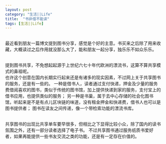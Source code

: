 ```yaml
---
layout: post
category: "生活||Life"
title:  "书非借不能读"
tags: [生活||Life]
---
```

        
最近看到朋友一篇博文提到图书分享，感觉是个好的主意。书买来之后除了用来收藏，大概读过之后作用就没那么大了，能和朋友一起分享，独乐乐不如众乐乐。<BR> 

提到图书共享，不免想起起源于上世纪六七十年代欧洲的漂流书，这算不算共享模式的鼻祖呢。    
也许这个创意在国内长期实行起来还是有诸多的现实因素，不过网上关于共享图书的服务，还是有一些的。
一种是借书人，读者通过支付快递，押金及少量的服务费借阅喜欢的图书，类似于传统的图书馆，加上提供快递到家的服务，支付宝上的借书应用，也提供类似的服务；
另一种是书巢，属于去中心存储的社会化图书馆，听起来是不是有点儿区块链的味道，没有租金押金和快递费，借书人也可以是图书提供者；
图书在读友之间传递，像一个带检索功能的漂流书库。<BR> 

共享图书的出现比共享单车要早很多，但相比之下显得比较小众，除了国内的读书氛围之外，还有一部分读者选择了电子书。
不过共享图书通过服务纸质书爱好者，如果再能提供一些书友交流之类的功能，还是有一定存在价值的。
